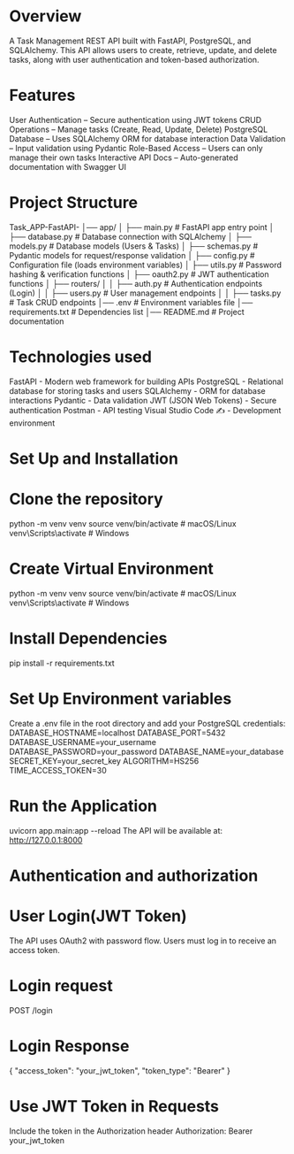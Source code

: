 # Overview
A Task Management REST API built with FastAPI, PostgreSQL, and SQLAlchemy. This API allows users to create, retrieve, update, and delete tasks, along with user authentication and token-based authorization.
# Features
 User Authentication – Secure authentication using JWT tokens
 CRUD Operations – Manage tasks (Create, Read, Update, Delete)
 PostgreSQL Database – Uses SQLAlchemy ORM for database interaction
 Data Validation – Input validation using Pydantic
 Role-Based Access – Users can only manage their own tasks
 Interactive API Docs – Auto-generated documentation with Swagger UI
# Project Structure
 Task_APP-FastAPI-
│── app/
│   ├── main.py          # FastAPI app entry point
│   ├── database.py      # Database connection with SQLAlchemy
│   ├── models.py        # Database models (Users & Tasks)
│   ├── schemas.py       # Pydantic models for request/response validation
│   ├── config.py        # Configuration file (loads environment variables)
│   ├── utils.py         # Password hashing & verification functions
│   ├── oauth2.py        # JWT authentication functions
│   ├── routers/
│   │   ├── auth.py      # Authentication endpoints (Login)
│   │   ├── users.py     # User management endpoints
│   │   ├── tasks.py     # Task CRUD endpoints
│── .env                 # Environment variables file
│── requirements.txt      # Dependencies list
│── README.md             # Project documentation
# Technologies used
FastAPI  - Modern web framework for building APIs
PostgreSQL  - Relational database for storing tasks and users
SQLAlchemy  - ORM for database interactions
Pydantic  - Data validation
JWT (JSON Web Tokens)  - Secure authentication
Postman  - API testing
Visual Studio Code ✍ - Development environment
# Set Up and Installation 
# Clone the repository
python -m venv venv
source venv/bin/activate   # macOS/Linux
venv\Scripts\activate      # Windows
# Create Virtual Environment 
python -m venv venv
source venv/bin/activate   # macOS/Linux
venv\Scripts\activate      # Windows
# Install Dependencies
pip install -r requirements.txt
# Set Up Environment variables
Create a .env file in the root directory and add your PostgreSQL credentials:
DATABASE_HOSTNAME=localhost
DATABASE_PORT=5432
DATABASE_USERNAME=your_username
DATABASE_PASSWORD=your_password
DATABASE_NAME=your_database
SECRET_KEY=your_secret_key
ALGORITHM=HS256
TIME_ACCESS_TOKEN=30
# Run the Application
uvicorn app.main:app --reload
The API will be available at:
 http://127.0.0.1:8000
# Authentication and authorization 
# User Login(JWT Token)
The API uses OAuth2 with password flow.
Users must log in to receive an access token.
# Login request
POST /login
# Login Response
{
  "access_token": "your_jwt_token",
  "token_type": "Bearer"
}
# Use JWT Token in Requests
Include the token in the Authorization header
Authorization: Bearer your_jwt_token


